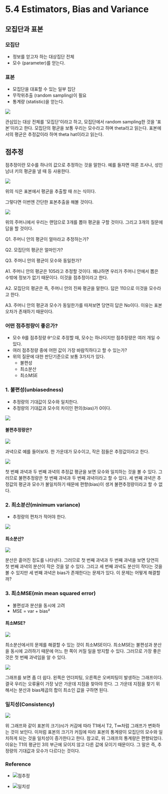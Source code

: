 # 5.4 Estimators, Bias and Variance
## 모집단과 표본
### 모집단
- 정보를 얻고자 하는 대상집단 전체
- 모수 (parameter)를 얻는다.

### 표본
- 모집단을 대표할 수 있는 일부 집단
- 무작위추출 (random sampling)이 필요
- 통계량 (statistic)을 얻는다.

![](./image/모집단과표본.png)

관심있는 대상 전체를 '모집단'이라고 하고, 모집단에서 random sampling한 것을 '표본'이라고 한다. 모집단의 평균을 보통 우리는 모수라고 하며 theta라고 읽는다.  표본에서의 평균은 추정값이라 하며 theta hat이라고 읽는다.

## 점추정
점추정이란 모수를 하나의 값으로 추정하는 것을 말한다. 예를 들자면 여론 조사나, 성인 남녀 키의 평균을 낼 때 등 사용한다.

![](./image/점추정식.png)  

위의 식은 표본에서 평균을 추출할 때 쓰는 식이다.

그렇다면 이번엔 간단한 표본추출을 해볼 것이다.

![](./image/간단한표본추출.png)  

위의 주머니에서 우리는 랜덤으로 3개를 뽑아 평균을 구할 것이다. 그리고 3개의 질문에 답을 할 것이다.

Q1. 주머니 안의 평균이 얼마라고 추정하는가?

Q2. 모집단의 평균은 얼마인가?

Q3. 주머니 안의 평균이 모수와 동일한가?

A1. 주머니 안의 평균은 105라고 추정할 것이다. 왜냐하면 우리가 주머니 안에서 뽑은 수밖에 정보가 없기 때문이다. 이것을 점추정이라고 한다.

A2. 모집단의 평균은 즉, 주머니 안의 진짜 평균을 말한다. 답은 110으로 이것을 모수라고 한다.

A3. 주머니 안의 평균과 모수가 동일한가를 따져보면 당연히 답은 No이다. 이유는 표본오차가 존재하기 때문이다.

### 어떤 점추정량이 좋은가?
- 모수 θ를 점추정량 θ^으로 추정할 때, 모수는 하나이지만 점추정량은 여러 개일 수 있다.
- 여러 점추정량 중에 어떤 값이 가장 바람직하다고 할 수 있는가?
- 위의 질문에 대한 판단기준으로 보통 3가지가 있다.
	- 불편성
	- 최소분산
	- 최소MSE

### 1. 불편성(unbiasedness)
- 추정량의 기대값이 모수와 일치한다.
- 추정량의 기대값과 모수의 차이인 편의(bias)가 0이다.

![](./image/불편성식.png)

#### 불편추정량은?

![](./image/과녁1.png)

과녁으로 예를 들어보자. 한 가운데가 모수이고, 작은 점들은 추정값이라고 한다. 

![](./image/과녁2.png)

첫 번째 과녁과 두 번째 과녁의 추정값 평균을 보면 모수와 일치하는 것을 볼 수 있다. 그러므로 불편추정량은 첫 번째 과녁과 두 번째 과녁이라고 할 수 있다. 세 번째 과녁은 추정값의 평균과 모수가 불일치하기 때문에 편향(bias)이 생겨 불편추정량이라고 할 수 없다.

### 2. 최소분산(minimum variance)
- 추정량의 편차가 적어야 한다.

![](./image/분산식.png)

#### 최소분산?

![](./image/과녁4.png)

분산은 흩어진 정도를 나타낸다. 그러므로 첫 번째 과녁과 두 번째 과녁을 보면 당연히 첫 번째 과녁의 분산이 작은 것을 알 수 있다. 그리고 세 번째 과녁도 분산이 작다는 것을 볼 수 있지만 세 번째 과녁은 bias가 존재한다는 문제가 있다. 이 문제는 어떻게 해결할까?

### 3. 최소MSE(min mean squared error)
- 불편성과 분산을 동시에 고려
- MSE = var + bias²

#### 최소MSE?

![](./image/과녁5.png)

최소분산에서의 문제를 해결할 수 있는 것이 최소MSE이다. 최소MSE는 불편성과 분산을 동시에 고려하기 때문에 어느 한 쪽이 커질 일을 방지할 수 있다. 그러므로 가장 좋은 것은 첫 번째 과녁임을 알 수 있다.

![](./image/그래프.png)

그래프를 보면 좀 더 쉽다. 왼쪽은 언더피팅, 오른쪽은 오버피팅이 발생하는 그래프이다. 결국 우리는 오류율이 가장 낮은 가운데 지점을 찾아야 한다. 그 가운데 지점을 찾기 위해서는 분산과 bias제곱의 합이 최소인 값을 구하면 된다.

### 일치성(Consistency)

![](./image/일치성.png)

위 그래프와 같이 표본의 크기(n)가 커감에 따라 T1에서 T2, T∞처럼 그래프가 변화하는 것이 보인다. 이처럼 표본의 크기가 커짐에 따라 표본의 통계량이 모집단의 모수와 일치하게 되는 것을 일치성이 증가한다고 한다. 참고로, 위 그래프의 통계량은 편향되었다. 이유는 T1의 평균인 3의 부근에 모이지 않고 다른 값에 모이기 때문이다. 그 말은 즉, 추정량의 기대값과 모수가 다르다는 것이다.

### Reference
- ![점추정](https://www.youtube.com/watch?v=eqQnNlWO7pw&ab_channel=%EC%9D%B4%EA%B8%B0%ED%9B%88)

- ![일치성](https://m.blog.naver.com/PostView.nhn?blogId=nilsine11202&logNo=221382634022&proxyReferer=https:%2F%2Fwww.google.com%2F)